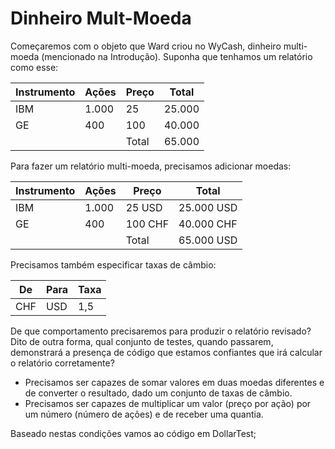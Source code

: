 # Dinheiro Mult-Moeda

Começaremos com o objeto que Ward criou no WyCash, dinheiro multi-moeda
(mencionado na Introdução). Suponha que tenhamos um relatório como esse:

| Instrumento | Ações | Preço | Total  |
| ----------- | ----- | ----- | ------ |
| IBM         | 1.000 | 25    | 25.000 |
| GE          | 400   | 100   | 40.000 |
|             |       | Total | 65.000 |

Para fazer um relatório multi-moeda, precisamos adicionar moedas:

| Instrumento | Ações | Preço   | Total      |
| ----------- | ----- | ------- | ---------- |
| IBM         | 1.000 | 25 USD  | 25.000 USD |
| GE          | 400   | 100 CHF | 40.000 CHF |
|             |       | Total   | 65.000 USD |

Precisamos também especificar taxas de câmbio:

| De  | Para | Taxa |
| --- | ---- | ---- |
| CHF | USD  | 1,5  |

De que comportamento precisaremos para produzir o relatório revisado?
Dito de outra forma, qual conjunto de testes, quando passarem, demonstrará a
presença de código que estamos confiantes que irá calcular o relatório corretamente?

* Precisamos ser capazes de somar valores em duas moedas diferentes e de converter o resultado, dado um conjunto de taxas de câmbio.
* Precisamos ser capazes de multiplicar um valor (preço por ação) por um número (número de ações) e de receber uma quantia.

Baseado nestas condições vamos ao código em DollarTest;